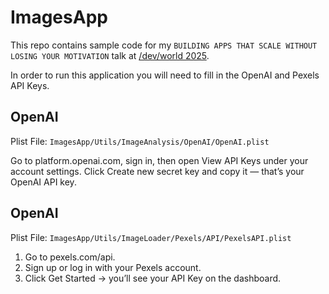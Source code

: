 #  ImagesApp

This repo contains sample code for my `BUILDING APPS THAT SCALE WITHOUT LOSING YOUR MOTIVATION` talk at [/dev/world 2025](https://devworld.au/).

In order to run this application you will need to fill in the OpenAI and Pexels API Keys. 

## OpenAI
Plist File: `ImagesApp/Utils/ImageAnalysis/OpenAI/OpenAI.plist`

Go to platform.openai.com, sign in, then open View API Keys under your account settings. Click Create new secret key and copy it — that’s your OpenAI API key.

## OpenAI
Plist File: `ImagesApp/Utils/ImageLoader/Pexels/API/PexelsAPI.plist`

1. Go to pexels.com/api.
2. Sign up or log in with your Pexels account.
3. Click Get Started → you’ll see your API Key on the dashboard.
